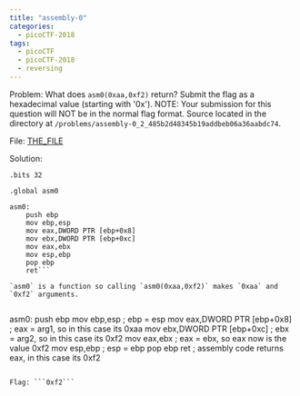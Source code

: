 ```yaml
---
title: "assembly-0"
categories:
  - picoCTF-2018
tags:
  - picoCTF
  - picoCTF-2018
  - reversing
---
```


Problem: What does `asm0(0xaa,0xf2)` return? Submit the flag as a hexadecimal value (starting with '0x'). NOTE: Your submission for this question will NOT be in the normal flag format. Source located in the directory at `/problems/assembly-0_2_485b2d48345b19addbeb06a36aabdc74`.



File: [THE_FILE](https://github.com/Yorzaren/ctf/raw/master/picoCTF-2018/problem-files/intro_asm_rev.S "Download file")

Solution: 

```.intel_syntax noprefix
.bits 32
	
.global asm0

asm0:
	push ebp
	mov	ebp,esp
	mov	eax,DWORD PTR [ebp+0x8]
	mov	ebx,DWORD PTR [ebp+0xc]
	mov	eax,ebx
	mov	esp,ebp
	pop	ebp	
	ret```

`asm0` is a function so calling `asm0(0xaa,0xf2)` makes `0xaa` and `0xf2` arguments.


```
asm0:
	push ebp
	mov	ebp,esp	; ebp = esp
	mov	eax,DWORD PTR [ebp+0x8]	; eax = arg1, so in this case its 0xaa
	mov	ebx,DWORD PTR [ebp+0xc]	; ebx = arg2, so in this case its 0xf2
	mov	eax,ebx	; eax = ebx, so eax now is the value 0xf2
	mov	esp,ebp	; esp = ebp
	pop	ebp	
	ret	; assembly code returns eax, in this case its 0xf2
```

Flag: ```0xf2```